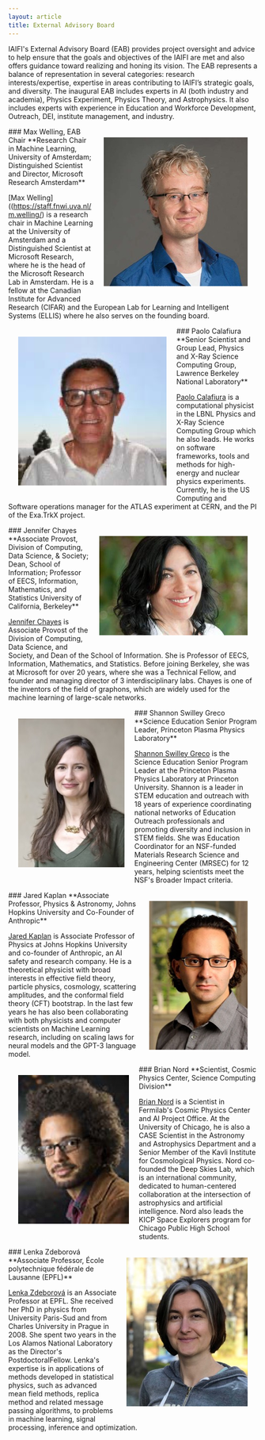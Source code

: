 ```yaml
---
layout: article
title: External Advisory Board
---
```


IAIFI's External Advisory Board (EAB) provides project oversight and advice to help ensure that the goals and objectives of the IAIFI are met and also offers guidance toward realizing and honing its vision. The EAB represents a balance of representation in several categories: research interests/expertise, expertise in areas contributing to IAIFI’s strategic goals, and diversity. The inaugural EAB includes experts in AI (both industry and academia), Physics Experiment, Physics Theory, and Astrophysics. It also includes experts with experience in Education and Workforce Development, Outreach, DEI, institute management, and industry.

<img class="image image--lg" src="images/small-photo-max-welling.jpg" align="right" hspace="20" vspace="20"/>
### Max Welling, EAB Chair
**Research Chair in Machine Learning, University of Amsterdam; Distinguished Scientist and Director, Microsoft Research Amsterdam**

[Max Welling]((https://staff.fnwi.uva.nl/m.welling/) is a research chair in Machine Learning at the University of Amsterdam and a Distinguished Scientist at Microsoft Research, where he is the head of the Microsoft Research Lab in Amsterdam. He is a fellow at the Canadian Institute for Advanced Research (CIFAR) and the European Lab for Learning and Intelligent Systems (ELLIS) where he also serves on the founding board.

<img class="image" src="images/small-photo-paolo-calafiura.jpg" align="left" hspace="20" vspace="20"/>
### Paolo Calafiura
**Senior Scientist and Group Lead, Physics and X-Ray Science Computing Group, Lawrence Berkeley National Laboratory**

[Paolo Calafiura](https://dst.lbl.gov/people.php?p=PaoloCalafiura) is a computational physicist in the LBNL Physics and X-Ray Science Computing Group which he also leads. He works on software frameworks, tools and methods for high-energy and nuclear physics experiments. Currently, he is the US Computing and Software operations manager for the ATLAS experiment at CERN, and the PI of the Exa.TrkX project.

<img class="image" src="images/small-photo-jennifer-chayes.jpg" align="right" hspace="20" vspace="20"/>
### Jennifer Chayes
**Associate Provost, Division of Computing, Data Science, & Society; Dean, School of Information; Professor of EECS, Information, Mathematics, and Statistics University of California, Berkeley**

[Jennifer Chayes](https://data.berkeley.edu/jennifer-chayes) is Associate Provost of the Division of Computing, Data Science, and Society, and Dean of the School of Information. She is Professor of EECS, Information, Mathematics, and Statistics. Before joining Berkeley, she was at Microsoft for over 20 years, where she was a Technical Fellow, and founder and managing director of 3 interdisciplinary labs. Chayes is one of the inventors of the field of graphons, which are widely used for the machine learning of large-scale networks.

<img class="image image--lg" src="images/small-photo-shannon-greco.jpg" align="left" hspace="20" vspace="20"/>
### Shannon Swilley Greco
**Science Education Senior Program Leader, Princeton Plasma Physics Laboratory**

[Shannon Swilley Greco](https://www.shannonswilley.com/about) is the Science Education Senior Program Leader at the Princeton Plasma Physics Laboratory at Princeton University. Shannon is a leader in STEM education and outreach with 18 years of experience coordinating national networks of Education Outreach professionals and promoting diversity and inclusion in STEM fields. She was Education Coordinator for an NSF-funded Materials Research Science and Engineering Center (MRSEC) for 12 years, helping scientists meet the NSF's Broader Impact criteria.

<img class="image image--lg" src="images/small-photo-jared-kaplan.jpg" align="right" hspace="20" vspace="20"/>
### Jared Kaplan
**Associate Professor, Physics & Astronomy, Johns Hopkins University and Co-Founder of Anthropic**

[Jared Kaplan](https://physics-astronomy.jhu.edu/directory/jared-kaplan/) is Associate Professor of Physics at Johns Hopkins University and co-founder of Anthropic, an AI safety and research company. He is a theoretical physicist with broad interests in effective field theory, particle physics, cosmology, scattering amplitudes, and the conformal field theory (CFT) bootstrap. In the last few years he has also been collaborating with both physicists and computer scientists on Machine Learning research, including on scaling laws for neural models and the GPT-3 language model.

<img class="image image--lg" src="images/small-photo-brian-nord.jpg" align="left" hspace="20" vspace="20"/>
### Brian Nord
**Scientist, Cosmic Physics Center, Science Computing Division**

[Brian Nord](http://briandnord.com/bio) is a Scientist in Fermilab's Cosmic Physics Center and AI Project Office. At the University of Chicago, he is also a CASE Scientist in the Astronomy and Astrophysics Department and a Senior Member of the Kavli Institute for Cosmological Physics. Nord co-founded the Deep Skies Lab, which is an international community, dedicated to human-centered collaboration at the intersection of astrophysics and artificial intelligence. Nord also leads the KICP Space Explorers program for Chicago Public High School students.

<img class="image image--lg" src="images/small-photo-lenka-zdeborova.jpg" align="right" hspace="20" vspace="20"/>
### Lenka Zdeborová
**Associate Professor, École polytechnique fédérale de Lausanne (EPFL)**

[Lenka Zdeborová](http://artax.karlin.mff.cuni.cz/~zdebl9am/) is an Associate Professor at EPFL. She received her PhD in physics from University Paris-Sud and from Charles University in Prague in 2008. She spent two years in the Los Alamos National Laboratory as the Director's PostdoctoralFellow. Lenka's expertise is in applications of methods developed in statistical physics, such as advanced mean field methods, replica method and related message passing algorithms, to problems in machine learning, signal processing, inference and optimization.

